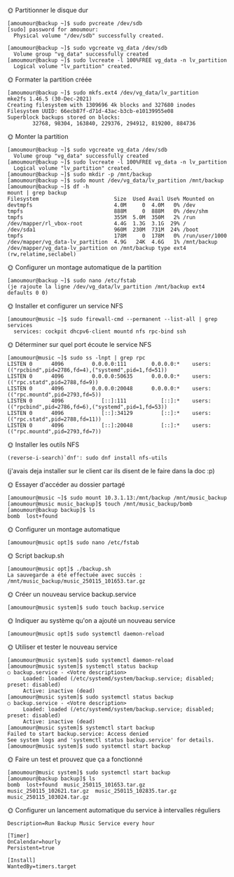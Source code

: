 




🌞 Partitionner le disque dur

```
[amoumour@backup ~]$ sudo pvcreate /dev/sdb
[sudo] password for amoumour:
  Physical volume "/dev/sdb" successfully created.

[amoumour@backup ~]$ sudo vgcreate vg_data /dev/sdb
  Volume group "vg_data" successfully created
[amoumour@backup ~]$ sudo lvcreate -l 100%FREE vg_data -n lv_partition
  Logical volume "lv_partition" created.
```

🌞 Formater la partition créée

```
[amoumour@backup ~]$ sudo mkfs.ext4 /dev/vg_data/lv_partition
mke2fs 1.46.5 (30-Dec-2021)
Creating filesystem with 1309696 4k blocks and 327680 inodes
Filesystem UUID: 66ecb87f-d71d-43ac-b3cb-e10139955e08
Superblock backups stored on blocks:
        32768, 98304, 163840, 229376, 294912, 819200, 884736
```

🌞 Monter la partition

```
[amoumour@backup ~]$ sudo vgcreate vg_data /dev/sdb
  Volume group "vg_data" successfully created
[amoumour@backup ~]$ sudo lvcreate -l 100%FREE vg_data -n lv_partition
  Logical volume "lv_partition" created.
[amoumour@backup ~]$ sudo mkdir -p /mnt/backup
[amoumour@backup ~]$ sudo mount /dev/vg_data/lv_partition /mnt/backup
[amoumour@backup ~]$ df -h
mount | grep backup
Filesystem                        Size  Used Avail Use% Mounted on
devtmpfs                          4.0M     0  4.0M   0% /dev
tmpfs                             888M     0  888M   0% /dev/shm
tmpfs                             355M  5.0M  350M   2% /run
/dev/mapper/rl_vbox-root          4.4G  1.3G  3.1G  29% /
/dev/sda1                         960M  230M  731M  24% /boot
tmpfs                             178M     0  178M   0% /run/user/1000
/dev/mapper/vg_data-lv_partition  4.9G   24K  4.6G   1% /mnt/backup
/dev/mapper/vg_data-lv_partition on /mnt/backup type ext4 (rw,relatime,seclabel)
```

🌞 Configurer un montage automatique de la partition

```
[amoumour@backup ~]$ sudo nano /etc/fstab
(je rajoute la ligne /dev/vg_data/lv_partition /mnt/backup ext4 defaults 0 0)
```


🌞 Installer et configurer un service NFS

```
[amoumour@music ~]$ sudo firewall-cmd --permanent --list-all | grep services
  services: cockpit dhcpv6-client mountd nfs rpc-bind ssh
```

🌞 Déterminer sur quel port écoute le service NFS

```
[amoumour@music ~]$ sudo ss -lnpt | grep rpc
LISTEN 0      4096         0.0.0.0:111        0.0.0.0:*    users:(("rpcbind",pid=2786,fd=4),("systemd",pid=1,fd=51))
LISTEN 0      4096         0.0.0.0:50635      0.0.0.0:*    users:(("rpc.statd",pid=2788,fd=9))
LISTEN 0      4096         0.0.0.0:20048      0.0.0.0:*    users:(("rpc.mountd",pid=2793,fd=5))
LISTEN 0      4096            [::]:111           [::]:*    users:(("rpcbind",pid=2786,fd=6),("systemd",pid=1,fd=53))
LISTEN 0      4096            [::]:34129         [::]:*    users:(("rpc.statd",pid=2788,fd=11))
LISTEN 0      4096            [::]:20048         [::]:*    users:(("rpc.mountd",pid=2793,fd=7))
```

🌞 Installer les outils NFS

```
(reverse-i-search)`dnf': sudo dnf install nfs-utils
```
(j'avais deja installer sur le client car ils disent de le faire dans la doc :p)

🌞 Essayer d'accéder au dossier partagé

```
[amoumour@music ~]$ sudo mount 10.3.1.13:/mnt/backup /mnt/music_backup
[amoumour@music music_backup]$ touch /mnt/music_backup/bomb
[amoumour@backup backup]$ ls
bomb  lost+found
```

🌞 Configurer un montage automatique

```
[amoumour@music opt]$ sudo nano /etc/fstab
```

🌞 Script backup.sh

```
[amoumour@music opt]$ ./backup.sh
La sauvegarde a été effectuée avec succès : /mnt/music_backup/music_250115_101653.tar.gz
```

🌞 Créer un nouveau service backup.service

```
[amoumour@music system]$ sudo touch backup.service
```

🌞 Indiquer au système qu'on a ajouté un nouveau service

```
[amoumour@music opt]$ sudo systemctl daemon-reload
```

🌞 Utiliser et tester le nouveau service

```
[amoumour@music system]$ sudo systemctl daemon-reload
[amoumour@music system]$ systemctl status backup
○ backup.service - <Votre description>
     Loaded: loaded (/etc/systemd/system/backup.service; disabled; preset: disabled)
     Active: inactive (dead)
[amoumour@music system]$ sudo systemctl status backup
○ backup.service - <Votre description>
     Loaded: loaded (/etc/systemd/system/backup.service; disabled; preset: disabled)
     Active: inactive (dead)
[amoumour@music system]$ systemctl start backup
Failed to start backup.service: Access denied
See system logs and 'systemctl status backup.service' for details.
[amoumour@music system]$ sudo systemctl start backup
```

🌞 Faire un test et prouvez que ça a fonctionné

```
[amoumour@music system]$ sudo systemctl start backup
[amoumour@backup backup]$ ls
bomb  lost+found  music_250115_101653.tar.gz  music_250115_102621.tar.gz  music_250115_102835.tar.gz  music_250115_103024.tar.gz
```

🌞 Configurer un lancement automatique du service à intervalles réguliers

```
Description=Run Backup Music Service every hour

[Timer]
OnCalendar=hourly
Persistent=true

[Install]
WantedBy=timers.target
```
